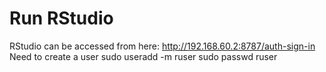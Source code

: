 # Run RStudio

RStudio can be accessed from here: http://192.168.60.2:8787/auth-sign-in
Need to create a user
sudo useradd -m ruser
sudo passwd ruser
